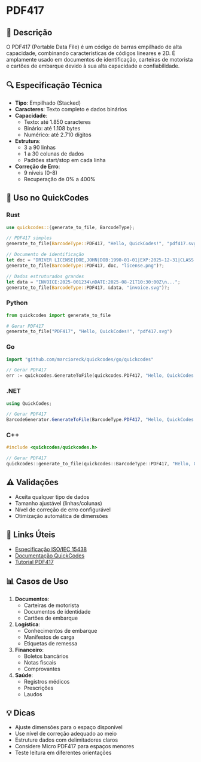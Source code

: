# PDF417

## 📝 Descrição
O PDF417 (Portable Data File) é um código de barras empilhado de alta capacidade, combinando características de códigos lineares e 2D. É amplamente usado em documentos de identificação, carteiras de motorista e cartões de embarque devido à sua alta capacidade e confiabilidade.

## 🔍 Especificação Técnica
- **Tipo**: Empilhado (Stacked)
- **Caracteres**: Texto completo e dados binários
- **Capacidade**:
  - Texto: até 1.850 caracteres
  - Binário: até 1.108 bytes
  - Numérico: até 2.710 dígitos
- **Estrutura**:
  - 3 a 90 linhas
  - 1 a 30 colunas de dados
  - Padrões start/stop em cada linha
- **Correção de Erro**: 
  - 9 níveis (0-8)
  - Recuperação de 0% a 400%

## 🚀 Uso no QuickCodes

### Rust
```rust
use quickcodes::{generate_to_file, BarcodeType};

// PDF417 simples
generate_to_file(BarcodeType::PDF417, "Hello, QuickCodes!", "pdf417.svg")?;

// Documento de identificação
let doc = "DRIVER LICENSE|DOE,JOHN|DOB:1990-01-01|EXP:2025-12-31|CLASS:A";
generate_to_file(BarcodeType::PDF417, doc, "license.png")?;

// Dados estruturados grandes
let data = "INVOICE:2025-001234\nDATE:2025-08-21T10:30:00Z\n...";
generate_to_file(BarcodeType::PDF417, &data, "invoice.svg")?;
```

### Python
```python
from quickcodes import generate_to_file

# Gerar PDF417
generate_to_file("PDF417", "Hello, QuickCodes!", "pdf417.svg")
```

### Go
```go
import "github.com/marcioreck/quickcodes/go/quickcodes"

// Gerar PDF417
err := quickcodes.GenerateToFile(quickcodes.PDF417, "Hello, QuickCodes!", "pdf417.svg")
```

### .NET
```csharp
using QuickCodes;

// Gerar PDF417
BarcodeGenerator.GenerateToFile(BarcodeType.PDF417, "Hello, QuickCodes!", "pdf417.svg");
```

### C++
```cpp
#include <quickcodes/quickcodes.h>

// Gerar PDF417
quickcodes::generate_to_file(quickcodes::BarcodeType::PDF417, "Hello, QuickCodes!", "pdf417.svg");
```

## ⚠️ Validações
- Aceita qualquer tipo de dados
- Tamanho ajustável (linhas/colunas)
- Nível de correção de erro configurável
- Otimização automática de dimensões

## 🔗 Links Úteis
- [Especificação ISO/IEC 15438](https://www.iso.org/standard/65502.html)
- [Documentação QuickCodes](https://docs.rs/quickcodes)
- [Tutorial PDF417](https://www.barcodefaq.com/2d/pdf417/)

## 📊 Casos de Uso
1. **Documentos**: 
   - Carteiras de motorista
   - Documentos de identidade
   - Cartões de embarque
2. **Logística**:
   - Conhecimentos de embarque
   - Manifestos de carga
   - Etiquetas de remessa
3. **Financeiro**:
   - Boletos bancários
   - Notas fiscais
   - Comprovantes
4. **Saúde**:
   - Registros médicos
   - Prescrições
   - Laudos

## 💡 Dicas
- Ajuste dimensões para o espaço disponível
- Use nível de correção adequado ao meio
- Estruture dados com delimitadores claros
- Considere Micro PDF417 para espaços menores
- Teste leitura em diferentes orientações
